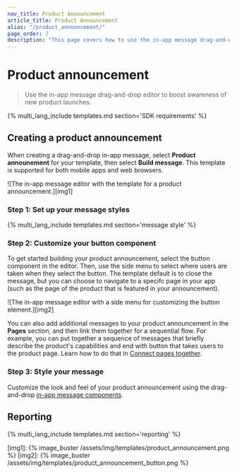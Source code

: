 ```yaml
---
nav_title: Product Announcement
article_title: Product Announcement
alias: "/product_announcement/"
page_order: 7
description: "This page covers how to use the in-app message drag-and-drop editor to boost awareness of new product launches."
---
```


# Product announcement

> Use the in-app message drag-and-drop editor to boost awareness of new product launches.

{% multi_lang_include templates.md section='SDK requirements' %}

## Creating a product announcement

When creating a drag-and-drop in-app message, select **Product announement** for your template, then select **Build message**. This template is supported for both mobile apps and web browsers.

![The in-app message editor with the template for a product announcement.][img1]

### Step 1: Set up your message styles

{% multi_lang_include templates.md section='message style' %}

### Step 2: Customize your button component

To get started building your product announcement, select the button component in the editor. Then, use the side menu to select where users are taken when they select the button. The template default is to close the message, but you can choose to navigate to a specifc page in your app (such as the page of the product that is featured in your announcement).

![The in-app message editor with a side menu for customizing the button element.][img2]

You can also add additional messages to your product announcement in the **Pages** section, and then link them together for a sequential flow. For example, you can put together a sequence of messages that briefly describe the product's capabilities and end with button that takes users to the product page. Learn how to do that in [Connect pages together]({{site.baseurl}}/user_guide/message_building_by_channel/in-app_messages/drag_and_drop/create/?tab=adding%20pages#step-3a-connect-pages-together).

### Step 3: Style your message

Customize the look and feel of your product announcement using the drag-and-drop [in-app message components][3].

## Reporting

{% multi_lang_include templates.md section='reporting' %}



[img1]: {% image_buster /assets/img/templates/product_announcement.png %} 
[img2]: {% image_buster /assets/img/templates/product_announcement_button.png %} 

[3]: {{site.baseurl}}/user_guide/message_building_by_channel/in-app_messages/drag_and_drop/style_settings/#message-components